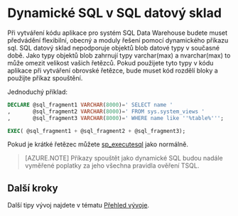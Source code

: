 <properties
   pageTitle="Dynamické SQL v SQL datový sklad | Microsoft Azure"
   description="Tipy pro použití dynamického příkazu SQL v Azure SQL datový sklad k vývoji řešení."
   services="sql-data-warehouse"
   documentationCenter="NA"
   authors="jrowlandjones"
   manager="barbkess"
   editor=""/>

<tags
   ms.service="sql-data-warehouse"
   ms.devlang="NA"
   ms.topic="article"
   ms.tgt_pltfrm="NA"
   ms.workload="data-services"
   ms.date="06/14/2016"
   ms.author="jrj;barbkess;sonyama"/>

# <a name="dynamic-sql-in-sql-data-warehouse"></a>Dynamické SQL v SQL datový sklad
Při vytváření kódu aplikace pro systém SQL Data Warehouse budete muset předvádění flexibilní, obecný a moduly řešení pomocí dynamického příkazu sql. SQL datový sklad nepodporuje objektů blob datové typy v současné době. Jako typy objektů blob zahrnují typy varchar(max) a nvarchar(max) to může omezit velikost vašich řetězců. Pokud použijete tyto typy v kódu aplikace při vytváření obrovské řetězce, bude muset kód rozdělí bloky a použijte příkaz spouštění.

Jednoduchý příklad:

```sql
DECLARE @sql_fragment1 VARCHAR(8000)=' SELECT name '
,       @sql_fragment2 VARCHAR(8000)=' FROM sys.system_views '
,       @sql_fragment3 VARCHAR(8000)=' WHERE name like ''%table%''';

EXEC( @sql_fragment1 + @sql_fragment2 + @sql_fragment3);
```

Pokud je krátké řetězec můžete [sp_executesql][] jako normálně.

> [AZURE.NOTE] Příkazy spouštět jako dynamické SQL budou nadále vyměřené poplatky za jeho všechna pravidla ověření TSQL.

## <a name="next-steps"></a>Další kroky
Další tipy vývoj najdete v tématu [Přehled vývoje][].

<!--Image references-->

<!--Article references-->
[Přehled vývoje]: sql-data-warehouse-overview-develop.md

<!--MSDN references-->
[sp_executesql]: https://msdn.microsoft.com/library/ms188001.aspx

<!--Other Web references-->
